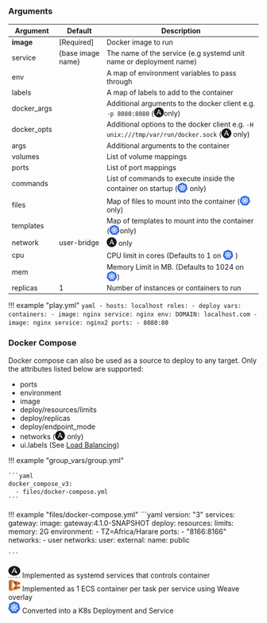 
### Arguments

| Argument       | Default              | Description |
| -------------- | -------------------- | ----------- |
| **image**        | [Required]           | Docker image to run  |
| service | {base image name} | The name of the service (e.g systemd unit name or deployment name) |
| env     |                      | A map of environment variables to pass through |
| labels | | A map of labels to add to the container |
| docker_args |                      | Additional arguments to the docker client e.g. `-p 8080:8080` (<img src="../images/ansible_icon.png" style="vertical-align: bottom"/>only) |
| docker_opts | | Additional options to the docker client e.g. `-H unix:///tmp/var/run/docker.sock` (<img src="../images/ansible_icon.png" style="vertical-align: bottom"/> only) |
| args |                   | Additional arguments to the container |
| volumes |                | List of volume mappings |
| ports | | List of port mappings |
| commands | | List of commands to execute inside the container on startup (<img src="../images/k8s_icon.png" style="vertical-align: bottom"> only) |
| files | | Map of files to mount into the container (<img src="../images/k8s_icon.png" style="vertical-align: bottom"> only) |
| templates | | Map of templates to mount into the container (<img src="../images/k8s_icon.png" style="vertical-align: bottom">only) |
| network | user-bridge | <img src="../images/ansible_icon.png" style="vertical-align: bottom"/> only |
| cpu |  | CPU limit in cores (Defaults to 1 on <img src="../images/k8s_icon.png" style="vertical-align: bottom"> ) |
| mem |  | Memory Limit in MB. (Defaults to 1024 on <img src="../images/k8s_icon.png" style="vertical-align: bottom">) |
| replicas | 1 | Number of instances or containers to run |

!!! example "play.yml"
    ``` yaml
    - hosts: localhost
      roles:
        - deploy
      vars:
            containers:
             - image: nginx
               service: nginx
               env:
                 DOMAIN: localhost.com
             - image: nginx
               service: nginx2
               ports:
                  - 8080:80
    ```

### Docker Compose
Docker compose can also be used as a source to deploy to any target. Only the attributes listed below are supported:

* ports
* environment
* image
* deploy/resources/limits
* deploy/replicas
* deploy/endpoint_mode
* networks (<img src="../images/ansible_icon.png" style="vertical-align: bottom"/> only)
* ui.labels (See [Load Balancing](load-balancing/))

!!! example "group_vars/group.yml"

    ```yaml
    docker_compose_v3:
      - files/docker-compose.yml
    ```

!!! example "files/docker-compose.yml"
    ```yaml
    version: "3"
    services:
      gateway:
        image: gateway:4.1.0-SNAPSHOT
        deploy:
          resources:
            limits:
              memory: 2G
        environment:
          - TZ=Africa/Harare
        ports:
          - "8166:8166"
        networks:
          - user
    networks:
      user:
        external:
          name: public

    ```

<img src="../images/ansible.png" height="24" width=24 /> Implemented as systemd services that controls container <br>
<img src="../images/ecs.png" height="24" width=24 /> Implemented as 1 ECS container per task per service using Weave overlay <br>
<img src="../images/kubernetes.png" height="24" width=24 /> Converted into a K8s Deployment and Service